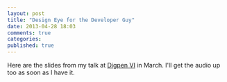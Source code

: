 ```yaml
---
layout: post
title: "Design Eye for the Developer Guy"
date: 2013-04-28 18:03
comments: true
categories: 
published: true
---
```


Here are the slides from my talk at [Digpen VI](http://www.digpen.com/VI/) in March. I'll get the audio up too as soon as I have it.

<p><script async class="speakerdeck-embed" data-id="8cbe6c6076e401303b6712313940e31d" data-ratio="1.77777777777778" src="//speakerdeck.com/assets/embed.js"></script></p>